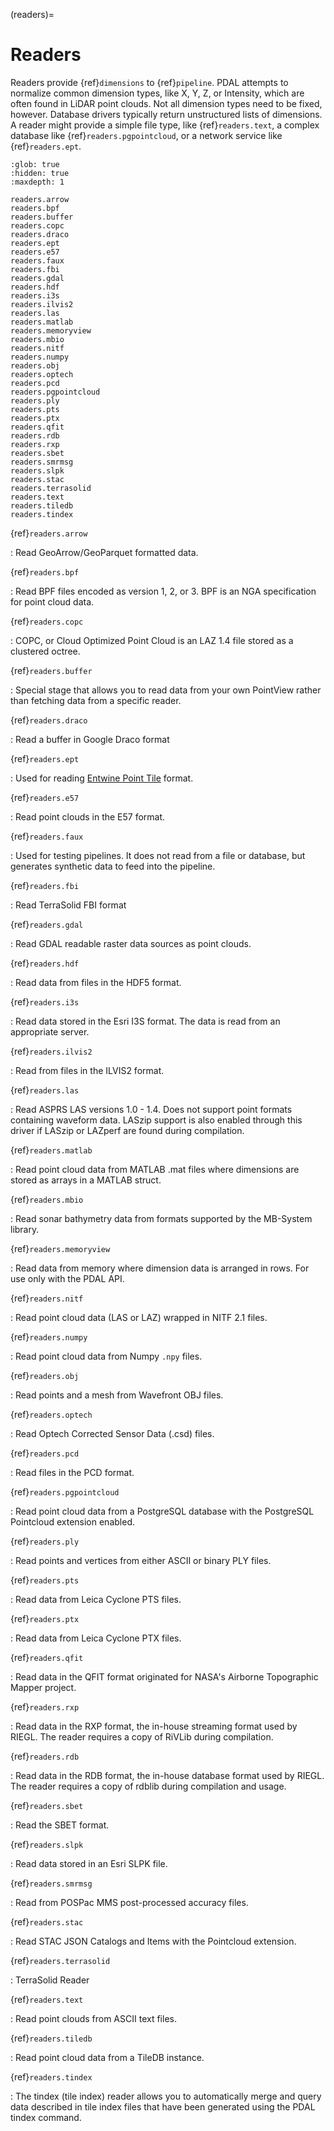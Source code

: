 (readers)=

# Readers

Readers provide {ref}`dimensions` to {ref}`pipeline`. PDAL attempts to
normalize common dimension types, like X, Y, Z, or Intensity, which are often
found in LiDAR point clouds. Not all dimension types need to be fixed, however.
Database drivers typically return unstructured lists of dimensions.  A reader
might provide a simple file type, like {ref}`readers.text`, a complex database
like {ref}`readers.pgpointcloud`, or a network service like {ref}`readers.ept`.

```{toctree}
:glob: true
:hidden: true
:maxdepth: 1

readers.arrow
readers.bpf
readers.buffer
readers.copc
readers.draco
readers.ept
readers.e57
readers.faux
readers.fbi
readers.gdal
readers.hdf
readers.i3s
readers.ilvis2
readers.las
readers.matlab
readers.memoryview
readers.mbio
readers.nitf
readers.numpy
readers.obj
readers.optech
readers.pcd
readers.pgpointcloud
readers.ply
readers.pts
readers.ptx
readers.qfit
readers.rdb
readers.rxp
readers.sbet
readers.smrmsg
readers.slpk
readers.stac
readers.terrasolid
readers.text
readers.tiledb
readers.tindex
```

{ref}`readers.arrow`

: Read GeoArrow/GeoParquet formatted data.

{ref}`readers.bpf`

: Read BPF files encoded as version 1, 2, or 3. BPF is an NGA specification
  for point cloud data.

{ref}`readers.copc`

: COPC, or Cloud Optimized Point Cloud is an LAZ 1.4 file stored as a
  clustered octree.

{ref}`readers.buffer`

: Special stage that allows you to read data from your own PointView rather
  than fetching data from a specific reader.

{ref}`readers.draco`

: Read a buffer in Google Draco format

{ref}`readers.ept`

: Used for reading [Entwine Point Tile](https://entwine.io) format.

{ref}`readers.e57`

: Read point clouds in the E57 format.

{ref}`readers.faux`

: Used for testing pipelines. It does not read from a file or database, but
  generates synthetic data to feed into the pipeline.

{ref}`readers.fbi`

: Read TerraSolid FBI format

{ref}`readers.gdal`

: Read GDAL readable raster data sources as point clouds.

{ref}`readers.hdf`

: Read data from files in the HDF5 format.

{ref}`readers.i3s`

: Read data stored in the Esri I3S format.  The data is read from an
  appropriate server.

{ref}`readers.ilvis2`

: Read from files in the ILVIS2 format.

{ref}`readers.las`

: Read ASPRS LAS versions 1.0 - 1.4. Does not support point formats
  containing waveform data. LASzip support is also enabled through this
  driver if LASzip  or LAZperf are found during compilation.

{ref}`readers.matlab`

: Read point cloud data from MATLAB .mat files where dimensions are stored as
  arrays in a MATLAB struct.

{ref}`readers.mbio`

: Read sonar bathymetry data from formats supported by the MB-System library.

{ref}`readers.memoryview`

: Read data from memory where dimension data is arranged in rows.  For
  use only with the PDAL API.

{ref}`readers.nitf`

: Read point cloud data (LAS or LAZ) wrapped in NITF 2.1 files.

{ref}`readers.numpy`

: Read point cloud data from Numpy `.npy` files.

{ref}`readers.obj`

: Read points and a mesh from Wavefront OBJ files.

{ref}`readers.optech`

: Read Optech Corrected Sensor Data (.csd) files.

{ref}`readers.pcd`

: Read files in the PCD format.

{ref}`readers.pgpointcloud`

: Read point cloud data from a PostgreSQL database with the PostgreSQL
  Pointcloud extension enabled.

{ref}`readers.ply`

: Read points and vertices from either ASCII or binary PLY files.

{ref}`readers.pts`

: Read data from Leica Cyclone PTS files.

{ref}`readers.ptx`

: Read data from Leica Cyclone PTX files.

{ref}`readers.qfit`

: Read data in the QFIT format originated for NASA's Airborne Topographic
  Mapper project.

{ref}`readers.rxp`

: Read data in the RXP format, the in-house streaming format used by RIEGL.
  The reader requires a copy of RiVLib during compilation.

{ref}`readers.rdb`

: Read data in the RDB format, the in-house database format used by RIEGL.
  The reader requires a copy of rdblib during compilation and usage.

{ref}`readers.sbet`

: Read the SBET format.

{ref}`readers.slpk`

: Read data stored in an Esri SLPK file.

{ref}`readers.smrmsg`

: Read from POSPac MMS post-processed accuracy files.

{ref}`readers.stac`

: Read STAC JSON Catalogs and Items with the Pointcloud extension.

{ref}`readers.terrasolid`

: TerraSolid Reader

{ref}`readers.text`

: Read point clouds from ASCII text files.

{ref}`readers.tiledb`

: Read point cloud data from a TileDB instance.

{ref}`readers.tindex`

: The tindex (tile index) reader allows you to automatically merge and query
  data described in tile index files that have been generated using the PDAL
  tindex command.
